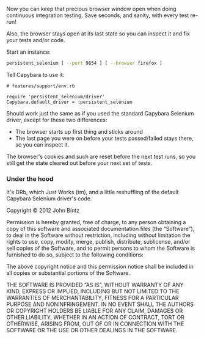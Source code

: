 Now you can keep that precious browser window open when doing continuous integration testing.
Save seconds, and sanity, with every test re-run!

Also, the browser stays open at its last state so you can inspect it and fix your tests and/or code.

Start an instance:

``` bash
persistent_selenium [ --port 9854 ] [ --browser firefox ]
```

Tell Capybara to use it:

```
# features/support/env.rb

require 'persistent_selenium/driver'
Capybara.default_driver = :persistent_selenium
```

Should work just the same as if you used the standard Capybara Selenium driver, except for
these two differences:

* The browser starts up first thing and sticks around
* The last page you were on before your tests passed/failed stays there, so you can inspect it.

The browser's cookies and such are reset before the next test runs, so you still get the state
cleared out before your next set of tests.

### Under the hood

It's DRb, which Just Works (tm), and a little reshuffling of the default Capybara Selenium driver's code.

Copyright © 2012 John Bintz

Permission is hereby granted, free of charge, to any person obtaining a copy of this software and associated documentation files (the “Software”), to deal in the Software without restriction, including without limitation the rights to use, copy, modify, merge, publish, distribute, sublicense, and/or sell copies of the Software, and to permit persons to whom the Software is furnished to do so, subject to the following conditions:

The above copyright notice and this permission notice shall be included in all copies or substantial portions of the Software.

THE SOFTWARE IS PROVIDED “AS IS”, WITHOUT WARRANTY OF ANY KIND, EXPRESS OR IMPLIED, INCLUDING BUT NOT LIMITED TO THE WARRANTIES OF MERCHANTABILITY, FITNESS FOR A PARTICULAR PURPOSE AND NONINFRINGEMENT. IN NO EVENT SHALL THE AUTHORS OR COPYRIGHT HOLDERS BE LIABLE FOR ANY CLAIM, DAMAGES OR OTHER LIABILITY, WHETHER IN AN ACTION OF CONTRACT, TORT OR OTHERWISE, ARISING FROM, OUT OF OR IN CONNECTION WITH THE SOFTWARE OR THE USE OR OTHER DEALINGS IN THE SOFTWARE.
